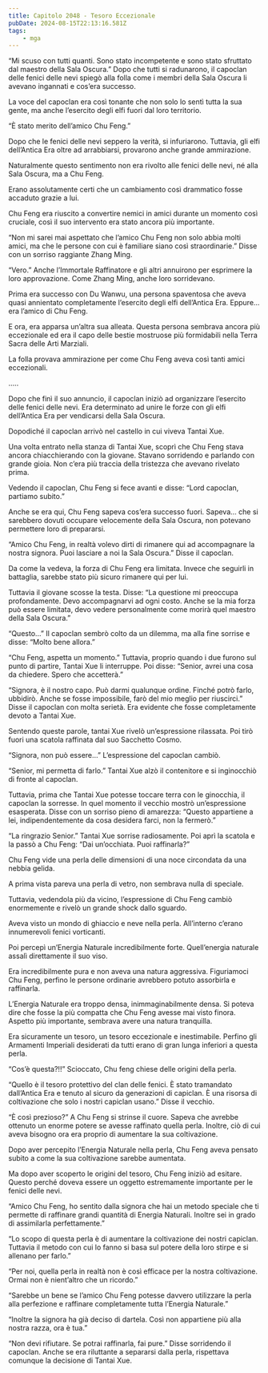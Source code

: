```yaml
---
title: Capitolo 2048 - Tesoro Eccezionale
pubDate: 2024-08-15T22:13:16.581Z
tags:
    - mga
---
```





“Mi scuso con tutti quanti. Sono stato incompetente e sono stato sfruttato dal maestro della Sala Oscura.” Dopo che tutti si radunarono, il capoclan delle fenici delle nevi spiegò alla folla come i membri della Sala Oscura li avevano ingannati e cos’era successo.


La voce del capoclan era così tonante che non solo lo sentì tutta la sua gente, ma anche l’esercito degli elfi fuori dal loro territorio.


“È stato merito dell’amico Chu Feng.”


Dopo che le fenici delle nevi seppero la verità, si infuriarono. Tuttavia, gli elfi dell’Antica Era oltre ad arrabbiarsi, provarono anche grande ammirazione.


Naturalmente questo sentimento non era rivolto alle fenici delle nevi, né alla Sala Oscura, ma a Chu Feng.


Erano assolutamente certi che un cambiamento così drammatico fosse accaduto grazie a lui.


Chu Feng era riuscito a convertire nemici in amici durante un momento così cruciale, così il suo intervento era stato ancora più importante.


“Non mi sarei mai aspettato che l’amico Chu Feng non solo abbia molti amici, ma che le persone con cui è familiare siano così straordinarie.” Disse con un sorriso raggiante Zhang Ming.

“Vero.” Anche l’Immortale Raffinatore e gli altri annuirono per esprimere la loro approvazione. Come Zhang Ming, anche loro sorridevano.


Prima era successo con Du Wanwu, una persona spaventosa che aveva quasi annientato completamente l’esercito degli elfi dell’Antica Era. Eppure… era l’amico di Chu Feng.


E ora, era apparsa un’altra sua alleata. Questa persona sembrava ancora più eccezionale ed era il capo delle bestie mostruose più formidabili nella Terra Sacra delle Arti Marziali.


La folla provava ammirazione per come Chu Feng aveva così tanti amici eccezionali.


…..


Dopo che finì il suo annuncio, il capoclan iniziò ad organizzare l’esercito delle fenici delle nevi. Era determinato ad unire le forze con gli elfi dell’Antica Era per vendicarsi della Sala Oscura.


Dopodiché il capoclan arrivò nel castello in cui viveva Tantai Xue.


Una volta entrato nella stanza di Tantai Xue, scoprì che Chu Feng stava ancora chiacchierando con la giovane. Stavano sorridendo e parlando con grande gioia. Non c’era più traccia della tristezza che avevano rivelato prima.


Vedendo il capoclan, Chu Feng si fece avanti e disse: “Lord capoclan, partiamo subito.”


Anche se era qui, Chu Feng sapeva cos’era successo fuori. Sapeva… che si sarebbero dovuti occupare velocemente della Sala Oscura, non potevano permettere loro di prepararsi.

“Amico Chu Feng, in realtà volevo dirti di rimanere qui ad accompagnare la nostra signora. Puoi lasciare a noi la Sala Oscura.” Disse il capoclan.


Da come la vedeva, la forza di Chu Feng era limitata. Invece che seguirli in battaglia, sarebbe stato più sicuro rimanere qui per lui.


Tuttavia il giovane scosse la testa. Disse: “La questione mi preoccupa profondamente. Devo accompagnarvi ad ogni costo. Anche se la mia forza può essere limitata, devo vedere personalmente come morirà quel maestro della Sala Oscura.”


“Questo…” Il capoclan sembrò colto da un dilemma, ma alla fine sorrise e disse: “Molto bene allora.”


“Chu Feng, aspetta un momento.” Tuttavia, proprio quando i due furono sul punto di partire, Tantai Xue li interruppe. Poi disse: “Senior, avrei una cosa da chiedere. Spero che accetterà.”


“Signora, è il nostro capo. Può darmi qualunque ordine. Finché potrò farlo, ubbidirò. Anche se fosse impossibile, farò del mio meglio per riuscirci.” Disse il capoclan con molta serietà. Era evidente che fosse completamente devoto a Tantai Xue.


Sentendo queste parole, tantai Xue rivelò un’espressione rilassata. Poi tirò fuori una scatola raffinata dal suo Sacchetto Cosmo.

“Signora, non può essere…” L’espressione del capoclan cambiò.

“Senior, mi permetta di farlo.” Tantai Xue alzò il contenitore e si inginocchiò di fronte al capoclan.


Tuttavia, prima che Tantai Xue potesse toccare terra con le ginocchia, il capoclan la sorresse. In quel momento il vecchio mostrò un’espressione esasperata. Disse con un sorriso pieno di amarezza: “Questo appartiene a lei, indipendentemente da cosa desidera farci, non la fermerò.”

“La ringrazio Senior.” Tantai Xue sorrise radiosamente. Poi aprì la scatola e la passò a Chu Feng: “Dai un’occhiata. Puoi raffinarla?”


Chu Feng vide una perla delle dimensioni di una noce circondata da una nebbia gelida.


A prima vista pareva una perla di vetro, non sembrava nulla di speciale.


Tuttavia, vedendola più da vicino, l’espressione di Chu Feng cambiò enormemente e rivelò un grande shock dallo sguardo.


Aveva visto un mondo di ghiaccio e neve nella perla. All’interno c’erano innumerevoli fenici vorticanti.


Poi percepì un’Energia Naturale incredibilmente forte. Quell’energia naturale assalì direttamente il suo viso.


Era incredibilmente pura e non aveva una natura aggressiva. Figuriamoci Chu Feng, perfino le persone ordinarie avrebbero potuto assorbirla e raffinarla.


L’Energia Naturale era troppo densa, inimmaginabilmente densa. Si poteva dire che fosse la più compatta che Chu Feng avesse mai visto finora. Aspetto più importante, sembrava avere una natura tranquilla.


Era sicuramente un tesoro, un tesoro eccezionale e inestimabile. Perfino gli Armamenti Imperiali desiderati da tutti erano di gran lunga inferiori a questa perla.


“Cos’è questa?!!” Scioccato, Chu feng chiese delle origini della perla.


“Quello è il tesoro protettivo del clan delle fenici. È stato tramandato dall’Antica Era e tenuto al sicuro da generazioni di capiclan. È una risorsa di coltivazione che solo i nostri capiclan usano.” Disse il vecchio.


“È così prezioso?” A Chu Feng si strinse il cuore. Sapeva che avrebbe ottenuto un enorme potere se avesse raffinato quella perla. Inoltre, ciò di cui aveva bisogno ora era proprio di aumentare la sua coltivazione.


Dopo aver percepito l’Energia Naturale nella perla, Chu Feng aveva pensato subito a come la sua coltivazione sarebbe aumentata.


Ma dopo aver scoperto le origini del tesoro, Chu Feng iniziò ad esitare. Questo perché doveva essere un oggetto estremamente importante per le fenici delle nevi.


“Amico Chu Feng, ho sentito dalla signora che hai un metodo speciale che ti permette di raffinare grandi quantità di Energia Naturali. Inoltre sei in grado di assimilarla perfettamente.”


“Lo scopo di questa perla è di aumentare la coltivazione dei nostri capiclan. Tuttavia il metodo con cui lo fanno si basa sul potere della loro stirpe e si allenano per farlo.”

“Per noi, quella perla in realtà non è così efficace per la nostra coltivazione. Ormai non è nient’altro che un ricordo.”


“Sarebbe un bene se l’amico Chu Feng potesse davvero utilizzare la perla alla perfezione e raffinare completamente tutta l’Energia Naturale.”

“Inoltre la signora ha già deciso di dartela. Così non appartiene più alla nostra razza, ora è tua.”

“Non devi rifiutare. Se potrai raffinarla, fai pure.” Disse sorridendo il capoclan. Anche se era riluttante a separarsi dalla perla, rispettava comunque la decisione di Tantai Xue.

